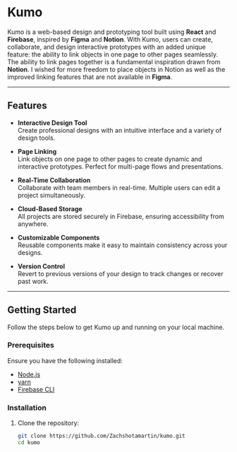 # Kumo

Kumo is a web-based design and prototyping tool built using **React** and **Firebase**, inspired by **Figma** and **Notion**. With Kumo, users can create, collaborate, and design interactive prototypes with an added unique feature: the ability to link objects in one page to other pages seamlessly. The ability to link pages together is a fundamental inspiration drawn from **Notion**. I wished for more freedom to place objects in Notion as well as the improved linking features that are not available in **Figma**.

---

## Features

- **Interactive Design Tool**  
  Create professional designs with an intuitive interface and a variety of design tools.
  
- **Page Linking**  
  Link objects on one page to other pages to create dynamic and interactive prototypes. Perfect for multi-page flows and presentations.

- **Real-Time Collaboration**  
  Collaborate with team members in real-time. Multiple users can edit a project simultaneously.

- **Cloud-Based Storage**  
  All projects are stored securely in Firebase, ensuring accessibility from anywhere.

- **Customizable Components**  
  Reusable components make it easy to maintain consistency across your designs.

- **Version Control**  
  Revert to previous versions of your design to track changes or recover past work.

---

## Getting Started

Follow the steps below to get Kumo up and running on your local machine.

### Prerequisites

Ensure you have the following installed:

- [Node.js](https://nodejs.org/)
- [yarn](https://yarnpkg.com/)
- [Firebase CLI](https://firebase.google.com/docs/cli)

### Installation

1. Clone the repository:

   ```bash
   git clone https://github.com/Zachshotamartin/kumo.git
   cd kumo
